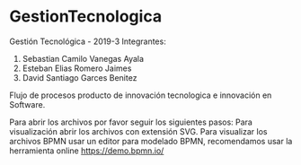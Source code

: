 # GestionTecnologica
Gestión Tecnológica - 2019-3
Integrantes: 
<ol>
<li>Sebastian Camilo Vanegas Ayala</li> 
<li>Esteban Elias Romero Jaimes</li> 
<li>David Santiago Garces Benitez</li>
</ol>
Flujo de procesos producto de innovación tecnologica e innovación en Software.

Para abrir los archivos por favor seguir los siguientes pasos:
Para visualización abrir los archivos con extensión SVG.
Para visualizar los archivos BPMN usar un editor para modelado BPMN, recomendamos usar la herramienta online https://demo.bpmn.io/
